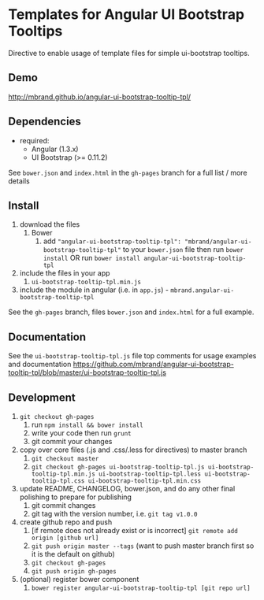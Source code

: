 # Templates for Angular UI Bootstrap Tooltips

Directive to enable usage of template files for simple ui-bootstrap tooltips.

## Demo
http://mbrand.github.io/angular-ui-bootstrap-tooltip-tpl/

## Dependencies
- required:
    - Angular (1.3.x)
	- UI Bootstrap (>= 0.11.2)


See `bower.json` and `index.html` in the `gh-pages` branch for a full list / more details

## Install
1. download the files
	1. Bower
		1. add `"angular-ui-bootstrap-tooltip-tpl": "mbrand/angular-ui-bootstrap-tooltip-tpl"` to
		 your `bower.json` file then run `bower install` OR run `bower install
		 angular-ui-bootstrap-tooltip-tpl`
2. include the files in your app
	1. `ui-bootstrap-tooltip-tpl.min.js`
3. include the module in angular (i.e. in `app.js`) - `mbrand.angular-ui-bootstrap-tooltip-tpl`

See the `gh-pages` branch, files `bower.json` and `index.html` for a full example.


## Documentation
See the `ui-bootstrap-tooltip-tpl.js` file top comments for usage examples and documentation
https://github.com/mbrand/angular-ui-bootstrap-tooltip-tpl/blob/master/ui-bootstrap-tooltip-tpl.js


## Development

1. `git checkout gh-pages`
	1. run `npm install && bower install`
	2. write your code then run `grunt`
	3. git commit your changes
2. copy over core files (.js and .css/.less for directives) to master branch
	1. `git checkout master`
	2. `git checkout gh-pages ui-bootstrap-tooltip-tpl.js ui-bootstrap-tooltip-tpl.min.js ui-bootstrap-tooltip-tpl.less ui-bootstrap-tooltip-tpl.css ui-bootstrap-tooltip-tpl.min.css`
3. update README, CHANGELOG, bower.json, and do any other final polishing to prepare for publishing
	1. git commit changes
	2. git tag with the version number, i.e. `git tag v1.0.0`
4. create github repo and push
	1. [if remote does not already exist or is incorrect] `git remote add origin [github url]`
	2. `git push origin master --tags` (want to push master branch first so it is the default on github)
	3. `git checkout gh-pages`
	4. `git push origin gh-pages`
5. (optional) register bower component
	1. `bower register angular-ui-bootstrap-tooltip-tpl [git repo url]`
